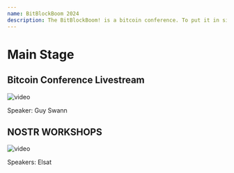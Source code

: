 ```yaml
---
name: BitBlockBoom 2024
description: The BitBlockBoom! is a bitcoin conference. To put it in simple terms this conference is only for people who are interested in Bitcoin. Attendees range from people highly known and heavily involved in Bitcoin, to people who are just trying to learn what bitcoin is all about. You will not find anyone shilling shitcoins or NFTs. This is a True Bitcoin Conference. BitBlockBoom has created a wonderful atmosphere to meet and discuss bitcoin with the speakers and other bitcoiners. 
---
```


# Main Stage

## Bitcoin Conference Livestream

![video](https://www.youtube.com/live/JIB1SN9kSV0?si=jEY2PLGswrhTT9KI)

Speaker: Guy Swann

## NOSTR WORKSHOPS

![video](https://youtu.be/bgCJAM-Z630?si=jeGbAxg6HkoYs7AZ)

Speakers: Elsat 
